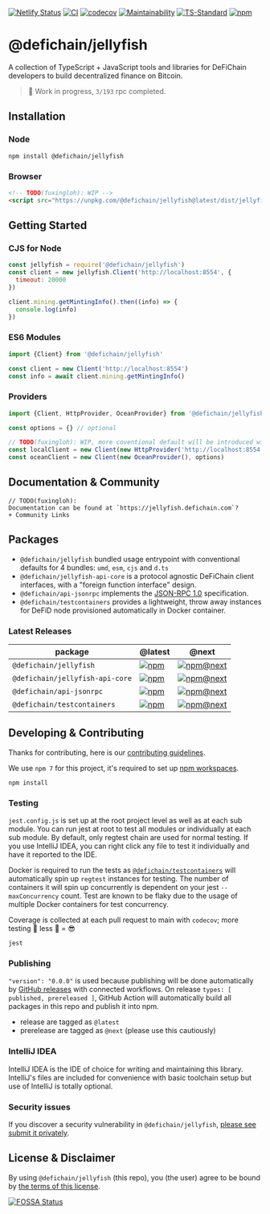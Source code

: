 [![Netlify Status](https://api.netlify.com/api/v1/badges/c5b7a65e-aeec-4e12-a7b7-300cbc1a8069/deploy-status)](https://app.netlify.com/sites/cranky-franklin-5e59ef/deploys)
[![CI](https://github.com/DeFiCh/jellyfish/actions/workflows/ci.yml/badge.svg)](https://github.com/DeFiCh/jellyfish/actions/workflows/ci.yml)
[![codecov](https://codecov.io/gh/DeFiCh/jellyfish/branch/main/graph/badge.svg?token=IYL9K0WROA)](https://codecov.io/gh/DeFiCh/jellyfish)
[![Maintainability](https://api.codeclimate.com/v1/badges/7019f1d74a0500951b2a/maintainability)](https://codeclimate.com/github/DeFiCh/jellyfish/maintainability)
[![TS-Standard](https://badgen.net/badge/code%20style/ts-standard/blue?icon=typescript)](https://github.com/standard/ts-standard)
[![npm](https://img.shields.io/npm/v/@defichain/jellyfish)](https://www.npmjs.com/package/@defichain/jellyfish)

# @defichain/jellyfish

A collection of TypeScript + JavaScript tools and libraries for DeFiChain developers to build decentralized finance on Bitcoin.

> 🚧 Work in progress, `3/193` rpc completed.

## Installation

### Node

```shell
npm install @defichain/jellyfish
```

### Browser

```html
<!-- TODO(fuxingloh): WIP -->
<script src="https://unpkg.com/@defichain/jellyfish@latest/dist/jellyfish.umd.js"/>
```

## Getting Started

### CJS for Node

```js
const jellyfish = require('@defichain/jellyfish')
const client = new jellyfish.Client('http://localhost:8554', {
  timeout: 20000
})

client.mining.getMintingInfo().then((info) => {
  console.log(info)
})
```

### ES6 Modules

```js
import {Client} from '@defichain/jellyfish'

const client = new Client('http://localhost:8554')
const info = await client.mining.getMintingInfo()
```

### Providers

```js
import {Client, HttpProvider, OceanProvider} from '@defichain/jellyfish'

const options = {} // optional

// TODO(fuxingloh): WIP, more coventional default will be introduced with convenience
const localClient = new Client(new HttpProvider('http://localhost:8554'), options)
const oceanClient = new Client(new OceanProvider(), options)
```

## Documentation & Community

```
// TODO(fuxingloh): 
Documentation can be found at `https://jellyfish.defichain.com`?
+ Community Links
```

## Packages

* `@defichain/jellyfish` bundled usage entrypoint with conventional defaults for 4 bundles: `umd`, `esm`, `cjs`
  and `d.ts`
* `@defichain/jellyfish-api-core` is a protocol agnostic DeFiChain client interfaces, with a "foreign function interface"
  design.
* `@defichain/api-jsonrpc` implements the [JSON-RPC 1.0](https://www.jsonrpc.org/specification_v1) specification.
* `@defichain/testcontainers` provides a lightweight, throw away instances for DeFiD node provisioned automatically in
  Docker container.

### Latest Releases

|package|@latest|@next|
|---|---|---|
|`@defichain/jellyfish`|[![npm](https://img.shields.io/npm/v/@defichain/jellyfish)](https://www.npmjs.com/package/@defichain/jellyfish/v/latest)|[![npm@next](https://img.shields.io/npm/v/@defichain/jellyfish/next)](https://www.npmjs.com/package/@defichain/jellyfish/v/next)|
|`@defichain/jellyfish-api-core`|[![npm](https://img.shields.io/npm/v/@defichain/jellyfish-api-core)](https://www.npmjs.com/package/@defichain/jellyfish-api-core/v/latest)|[![npm@next](https://img.shields.io/npm/v/@defichain/jellyfish-api-core/next)](https://www.npmjs.com/package/@defichain/jellyfish-api-core/v/next)|
|`@defichain/api-jsonrpc`|[![npm](https://img.shields.io/npm/v/@defichain/api-jsonrpc)](https://www.npmjs.com/package/@defichain/api-jsonrpc/v/latest)|[![npm@next](https://img.shields.io/npm/v/@defichain/api-jsonrpc/next)](https://www.npmjs.com/package/@defichain/api-jsonrpc/v/next)|
|`@defichain/testcontainers`|[![npm](https://img.shields.io/npm/v/@defichain/testcontainers)](https://www.npmjs.com/package/@defichain/testcontainers/v/latest)|[![npm@next](https://img.shields.io/npm/v/@defichain/testcontainers/next)](https://www.npmjs.com/package/@defichain/testcontainers/v/next)|

## Developing & Contributing

Thanks for contributing, here is our [contributing guidelines](CONTRIBUTING.md).

We use `npm 7` for this project, it's required to set
up [npm workspaces](https://docs.npmjs.com/cli/v7/using-npm/workspaces).

```shell
npm install
```

### Testing

`jest.config.js` is set up at the root project level as well as at each sub module. You can run jest at root to test all
modules or individually at each sub module. By default, only regtest chain are used for normal testing. If you use
IntelliJ IDEA, you can right click any file to test it individually and have it reported to the IDE.

Docker is required to run the tests as [`@defichain/testcontainers`](./packages/testcontainers) will automatically spin
up `regtest` instances for testing. The number of containers it will spin up concurrently is dependent on your
jest `--maxConcurrency` count. Test are known to be flaky due to the usage of multiple Docker containers for test
concurrency.

Coverage is collected at each pull request to main with `codecov`; more testing 🚀 less 🐛 = 😎

```shell
jest
```

### Publishing

`"version": "0.0.0"` is used because publishing will be done automatically
by [GitHub releases](https://github.com/DeFiCh/jellyfish/releases) with connected workflows. On
release `types: [ published, prereleased ]`, GitHub Action will automatically build all packages in this repo and
publish it into npm.

* release are tagged as `@latest`
* prerelease are tagged as `@next` (please use this cautiously)

### IntelliJ IDEA

IntelliJ IDEA is the IDE of choice for writing and maintaining this library. IntelliJ's files are included for
convenience with basic toolchain setup but use of IntelliJ is totally optional.

### Security issues

If you discover a security vulnerability in
`@defichain/jellyfish`, [please see submit it privately](https://github.com/DeFiCh/.github/blob/main/SECURITY.md).

## License & Disclaimer

By using `@defichain/jellyfish` (this repo), you (the user) agree to be bound by [the terms of this license](LICENSE).

[![FOSSA Status](https://app.fossa.com/api/projects/git%2Bgithub.com%2FDeFiCh%2Fjellyfish.svg?type=large)](https://app.fossa.com/projects/git%2Bgithub.com%2FDeFiCh%2Fjellyfish?ref=badge_large)
